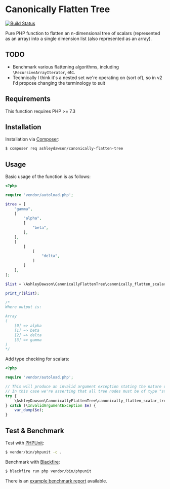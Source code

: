 Canonically Flatten Tree
========================

[![Build Status](https://travis-ci.org/AshleyDawson/CanonicallyFlattenTree.svg?branch=master)](https://travis-ci.org/AshleyDawson/CanonicallyFlattenTree)

Pure PHP function to flatten an n-dimensional tree of scalars (represented as an array) into
a single dimension list (also represented as an array).

TODO
----

* Benchmark various flattening algorithms, including `\RecursiveArrayIterator`, etc.
* Technically I think it's a nested set we're operating on (sort of), so in v2 I'd propose changing the terminology to suit

Requirements
------------

This function requires PHP >= 7.3

Installation
------------

Installation via [Composer](https://getcomposer.org/):

```bash
$ composer req ashleydawson/canonically-flatten-tree
```

Usage
-----

Basic usage of the function is as follows:

```php
<?php

require 'vendor/autoload.php';

$tree = [
    "gamma", 
    [
        "alpha", 
        [
            "beta",
        ],
    ], 
    [
        [
            [
                "delta",
            ]
        ]
    ],
];

$list = \AshleyDawson\CanonicallyFlattenTree\canonically_flatten_scalar_tree($tree);

print_r($list);

/*
Where output is:

Array
(
    [0] => alpha
    [1] => beta
    [2] => delta
    [3] => gamma
)
*/
```

Add type checking for scalars:

```php
<?php

require 'vendor/autoload.php';

// This will produce an invalid argument exception stating the nature of the type failure and at what level
// In this case we're asserting that all tree nodes must be of type "string"
try {
    \AshleyDawson\CanonicallyFlattenTree\canonically_flatten_scalar_tree(['alpha', [8]], 'string');
} catch (\InvalidArgumentException $e) {
    var_dump($e);
}

```

Test & Benchmark
----------------

Test with [PHPUnit](https://phpunit.de/):

```bash 
$ vendor/bin/phpunit -c .
```

Benchmark with [Blackfire](https://blackfire.io/):

```bash
$ blackfire run php vendor/bin/phpunit 
```

There is an [example benchmark report](https://blackfire.io/profiles/3c6772a5-8c64-477d-9f8a-c80698ad9ff9/graph) available.
